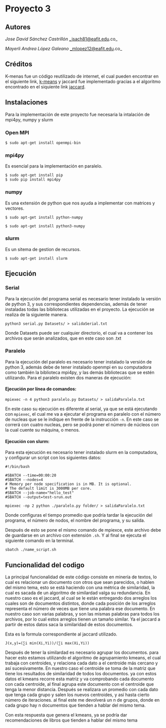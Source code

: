 # Proyecto 3

## Autores
  *Jose David Sánchez Castrillón*   _jsach81@eafit.edu.co_

  *Mayerli Andrea López Galeano*    _mlopez12@eafit.edu.co_

## Créditos

K-menas fue  un código reutilizado de internet, el cual pueden encontrar en el siguiente link, [k-means](https://gist.github.com/bistaumanga/6023692 "k-me") y jaccard fue implementado gracias a el algoritmo encontrado en el siquiente link [jaccard](http://citeseerx.ist.psu.edu/viewdoc/download?doi=10.1.1.332.4480&rep=rep1&type=pdf).

## Instalaciones

  Para la implementación de este proyecto fue necesaria la intalación de mpi4py, numpy y slurm

  ### Open MPI
  ```
  $ sudo apt-get install openmpi-bin
  ```
  ### mpi4py
  Es esencial para la implementación en paralelo.
  ```
  $ sudo apt-get install pip
  $ sudo pip install mpi4py
  ```

  ### numpy
  Es una extensión de python que nos ayuda a implementar con matrices y vectores.
  ```
  $ sudo apt-get install python-numpy
  ```
  ```
  $ sudo apt-get install python3-numpy
  ```
  ### slurm
  Es un sitema de gestion de recursos.
  ```
  $ sudo apt-get install slurm
  ```



## Ejecución
### Serial
Para la ejecución del programa serial es necesario tener instalado la versión de python 3, y
sus correspondientes dependencias, además de tener instaladas todas las bibliotecas utilizadas
en el proyecto. La ejecución se realiza de la siguiente manera.

`python3 serial.py Datasets/ > salidaSerial.txt`

Donde Datasets puede ser cualquier directorio, el cual va a contener los archivos
que serán analizados, que en este caso son .txt

### Paralelo
Para la ejecución del paralelo es necesario tener instalado la versión de python 3, además debe
de tener instalado openmpi en su computadora como también la biblioteca mpi4py, y las demás bibliotecas
que se estén utilizando. Para el paralelo existen dos maneras de ejecución:
#### Ejecución por línea de comandos:

`mpiexec -n 4 python3 paralelo.py Datasets/ > salidaParalelo.txt`

En este caso su ejecución es diferente al serial, ya que se está ejecutando
con `mpiexec`, el cual me va a ejecutar el programa en paralelo con el número de nucleas
que se le indique en frente de la instrucción `-n`. En este caso se correrá con cuatro nucleas,
pero se podrá poner el número de núcleos con la cual cuente su máquina, o menos.

#### Ejecución con slurm:

Para esta ejecución es necesario tener instalado slurm en la
 computadora, y configurar un script con los siguientes
datos:

```[bash]
#!/bin/bash

#SBATCH --time=00:00:20
#SBATCH --nodes=4
# Memory per node specification is in MB. It is optional.
# The default limit is 3000MB per core.
#SBATCH --job-name="hello_test"
#SBATCH --output=test-srun.out

mpiexec -np 2 python ./paralelo.py folder/ > salidaParalelo.txt
```
Donde configuras el tiempo promedio que podría tardar la
ejecución del programa, el número de nodos, el nombre del
programa, y su salida.

Después de esto se pone el mismo comando de mpiexce, este archivo debe de guardarse en un archivo con extensión `.sh`.
Y al final se ejecuta el siguiente comando en la terminal.

`sbatch ./name_script.sh`

## Funcionalidad del codigo

La principal funcionalidad de este código consiste en minería de textos,
lo cual es relacionar un documento con otros que sean parecidos, o hablen del
mismo tema, esto se está haciendo con una métrica de similaridad, la cual es sacada de un algoritmo de similardad valga su redundancia. En nuestro caso es el jaccard, al cual se le están entregando dos arreglos los cuales son de documentos distintos, donde cada posición de los arreglos representa el número de veces que tiene una palabra ese documento. En nuestro caso son varias palabras, y son las mismas palabras para todos los archivos, por lo cual estos arreglos tienen un tamaño similar. Ya el jaccard a partir de estos datos saca la similaridad de estos documentos.

Esta es la formula correspondiente al jaccard utilizado.

`J(x,y)=(∑i min(Xi,Yi))/(∑i max(Xi,Yi))`

Después de tener la similardad es necesario agrupar los documentos. para hacer esto estamos utilizando el algoritmo de agrupamiento kmeans, el cual trabaja con centroides, y relaciona cada dato a el centroide más cercano y así sucesivamente. En nuestro caso el centroide se toma de la matriz que tiene los resultados de similaridad de todos los documentos. ya con estos datos el kmeans recorre esta matriz y va comprobando cada documento con cada centroide, al final agrupa este documento con el centroide que tenga la menor distancia. Después se realizara un promedio con cada dato que tenga cada grupo y salen los nuevos centroides, y así hasta cierto número de iteraciones. al final este me devolverá un n de grupos, donde en cada grupo hay n documentos que tienden a hablar del mismo tema.

Con esta respuesta que genera el kmeans, ya se podría dar recomendaciones de libros que tienden a hablar del mismo tema
